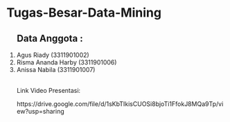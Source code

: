 # Tugas-Besar-Data-Mining

<ol>
  <h2> Data Anggota : </h2>
  <li> Agus Riady         (3311901002) </li>
  <li> Risma Ananda Harby (3311901006) </li>
  <li> Anissa Nabila      (3311901007) </li>
<br>
<p> Link Video Presentasi:</p <br>   https://drive.google.com/file/d/1sKbTIkisCUOSi8bjoTi1FfokJ8MQa9Tp/view?usp=sharing
